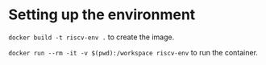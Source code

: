 # Setting up the environment

`docker build -t riscv-env .` to create the image.

`docker run --rm -it -v $(pwd):/workspace riscv-env` to run the container.

